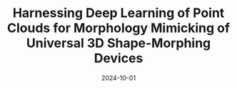 ---
title: "Harnessing Deep Learning of Point Clouds for Morphology Mimicking of Universal 3D Shape-Morphing Devices"
collection: publications
category: manuscripts
permalink: /publication/2024-10-01-harnessing-deep-learning-point-clouds
# excerpt: 'Shape-morphing devices, a crucial branch in soft robotics, hold significant application value in areas like human–machine interfaces, biomimetic robotics, and tools for biological systems. To achieve 3D programmable shape morphing (PSM), the deployment of array-based actuators is essential. However, a critical knowledge gap in 3D PSM is controlling the complex systems formed by these soft actuator arrays to mimic the morphology of the target shapes. This study, for the first time, represents the configuration of shape-morphing devices using point cloud data and employing deep learning to map these configurations to control inputs. Shape Morphing Net (SMNet), a method that realizes the regression from point cloud to high-dimensional control input vectors, is proposed. It has been applied to 3D PSM devices with three different actuator mechanisms, demonstrating its universal applicability to inversely reproduce the target shapes. Further, applied to previous 2D PSM devices, SMNet significantly enhances control precision from 82.23% to 97.68%. In the demonstrations of morphology mimicking, 3D PSM devices successfully replicate arbitrary target shapes obtained either through 3D scanning of physical objects or via 3D modeling software. The results show that within the deformable range of 3D PSM devices, accurate reproduction of the desired shapes is achievable.'
date: 2024-10-01
venue: 'Advanced Intelligent Systems'
paperurl: 'https://wang5056.github.io/files/Wang et al. - 2024 - Harnessing Deep Learning of Point Clouds for Morphology Mimicking of Universal 3D Shape-Morphing Dev.pdf'
bibtexurl: 'https://wang5056.github.io/files/WangHarness.bib'
citation: 'Wang, Jue and Sarkar, Dhirodaatto and Suo, Jiaqi and Chortos, Alex. (2024). "Harnessing Deep Learning of Point Clouds for Morphology Mimicking of Universal 3D Shape-Morphing Devices." <i>Advanced Intelligent Systems</i>.'
---